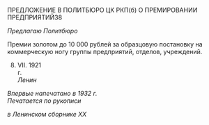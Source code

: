 ПРЕДЛОЖЕНИЕ В ПОЛИТБЮРО ЦК РКП(б) О ПРЕМИРОВАНИИ ПРЕДПРИЯТИЙ38

_Предлагаю Политбюро_

Премии золотом до 10 000 рублей за образцовую постановку на коммерческую ногу группы предприятий, отделов, учреждений.

8. VII. 1921 г.                                                                                                                  _Ленин_

_Впервые напечатано в 1932 г.                                                              Печатается по рукописи_

_в Ленинском сборнике_ _XX_